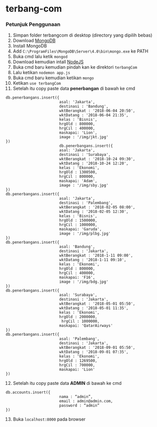# terbang-com

### Petunjuk Penggunaan

1. Simpan folder terbangcom di desktop (directory yang dipilih bebas)
2. Download [MongoDB](https://www.mongodb.com/download-center/community?jmp=docs)
3. Install MongoDB
4. Add `C:\ProgramFiles\MongoDB\Server\4.0\bin\mongo.exe` ke PATH
5. Buka cmd lalu ketik `mongod`
6. Download kemudian intall [NodeJS](https://nodejs.org/en/)
7. Buka cmd baru kemudian pindah kan ke direktori `terbangCom`
8. Lalu ketikan `nodemon app.js`
9. Buka cmd baru kemudian ketikan `mongo`
10. Ketikan `use terbangCom`
11. Setelah itu copy paste data **penerbangan** di bawah ke cmd

```
db.penerbangans.insert({
                        asal: 'Jakarta',
                        destinasi : 'Bandung',
                        wktBerangkat : '2018-06-04 20:50',
                        wktDatang : '2018-06-04 21:35',
                        kelas : 'Bisnis',
                        hrgOld : 800000,
                        hrgCil : 400000,
                        maskapai: 'Lion',
                        image : '/img/jkt.jpg'
})
                        db.penerbangans.insert({
                        asal: 'Jakarta',
                        destinasi : 'Surabaya',
                        wktBerangkat : '2018-10-24 09:30',
                        wktDatang : '2018-10-24 12:20',
                        kelas : 'Ekonomi',
                        hrgOld : 1300500,
                        hrgCil : 800000,
                        maskapai: 'Adam',
                        image : '/img/sby.jpg'
})
db.penerbangans.insert({
                        asal: 'Jakarta',
                        destinasi : 'Palembang',
                        wktBerangkat : '2018-02-05 08:00',
                        wktDatang : '2018-02-05 12:30',
                        kelas : 'Bisnis',
                        hrgOld : 1500000,
                        hrgCil : 1000000,
                        maskapai: 'Garuda',
                        image : '/img/plbg.jpg'
})
db.penerbangans.insert({
                        asal: 'Bandung',
                        destinasi : 'Jakarta',
                        wktBerangkat : '2018-1-11 09:00',
                        wktDatang : '2018-1-11 09:10',
                        kelas : 'Ekonomi',
                        hrgOld : 800000,
                        hrgCil : 400000,
                        maskapai: 'F16',
                        image : '/img/bdg.jpg'
})
db.penerbangans.insert({
                        asal: 'Surabaya',
                        destinasi : 'Jakarta',
                        wktBerangkat : '2018-05-01 05:50',
                        wktDatang : '2018-05-01 11:35',
                        kelas : 'Ekonomi',
                        hrgOld : 2000000,
                         hrgCil : 1000000,
                        maskapai: 'QatarAirways'
})
db.penerbangans.insert({
                        asal: 'Palembang',
                        destinasi : 'Jakarta',
                        wktBerangkat : '2018-09-01 05:50',
                        wktDatang : '2018-09-01 07:35',
                        kelas : 'Ekonomi',
                        hrgOld : 1269500,
                        hrgCil : 700000,
                        maskapai: 'Lion'
})
```

12. Setelah itu copy paste data **ADMIN** di bawah ke cmd

```
db.accounts.insert({
                        nama : “admin”,
                        email : admin@admin.com,
                        password : “admin”
})
```

13. Buka `localhost:8000` pada browser
